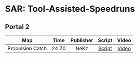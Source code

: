 # SAR: Tool-Assisted-Speedruns

## Portal 2

Map|Time|Publisher|Script|Video
---|:-:|:-:|:-:|:-:
Propulsion Catch|24.70|NeKz|[Script](https://gist.github.com/NeKzor/5ba4fd9bafc80855a395b4a5f03f1c6e)|[Video](https://www.youtube.com/watch?v=eW6F5z5mBUs)
